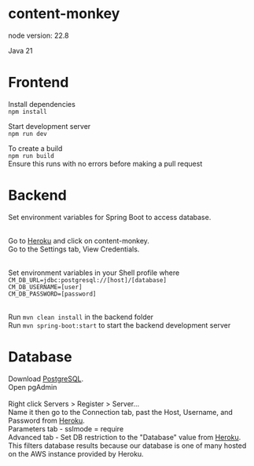 # content-monkey
node version: 22.8

Java 21

# Frontend

Install dependencies <br>
`npm install` <br>

Start development server <br>
`npm run dev` <br>

To create a build <br>
`npm run build` <br>
Ensure this runs with no errors before making a pull request

# Backend

Set environment variables for Spring Boot to access database. <br><br>

Go to <a href="https://data.heroku.com/">Heroku<a/> and click on content-monkey. <br>
Go to the Settings tab, View Credentials. <br><br>

Set environment variables in your Shell profile where <br>
`CM_DB_URL=jdbc:postgresql://[host]/[database]`<br>
`CM_DB_USERNAME=[user]`<br>
`CM_DB_PASSWORD=[password]`<br><br>

Run `mvn clean install` in the backend folder <br>
Run `mvn spring-boot:start` to start the backend development server <br>

# Database

Download <a href="https://www.postgresql.org/download/">PostgreSQL<a />. <br>
Open pgAdmin <br><br>
Right click Servers > Register > Server...<br>
Name it then go to the Connection tab, past the Host, Username, and Password from <a href="https://data.heroku.com/">Heroku<a/>. <br>
Parameters tab - sslmode = require <br>
Advanced tab - Set DB restriction to the "Database" value from <a href="https://data.heroku.com/">Heroku<a/>. This filters database results because our database is one of many hosted on the AWS instance provided by Heroku.<br>
